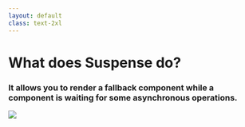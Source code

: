 ```yaml
---
layout: default
class: text-2xl
---
```


# What does **Suspense** do?

### It allows you to render a fallback component while a component is waiting for some asynchronous operations.

<img src="/images/03-what-01.png" class="mt-2" />
